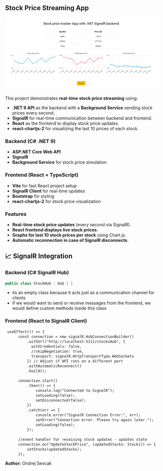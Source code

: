 ## Stock Price Streaming App

![stock price app](https://github.com/OndrejSevcak/CSharpDemos/blob/master/StockPriceSimulator/stock_price_tracker_app.png)

This project demonstrates **real-time stock price streaming** using:
- **.NET 9 API** as the backend with a **Background Service** sending stock prices every second.
- **SignalR** for real-time communication between backend and frontend.
- **React** as the frontend to display stock price updates.
- **react-chartjs-2** for visualizing the last 10 prices of each stock.

### **Backend (C# .NET 9)**
- **ASP.NET Core Web API**
- **SignalR**
- **Background Service** for stock price simulation

### **Frontend (React + TypeScript)**
- **Vite** for fast React project setup
- **SignalR Client** for real-time updates
- **Bootstrap** for styling
- **react-chartjs-2** for stock price visualization

###  Features
- **Real-time stock price updates** (every second via SignalR).  
- **React frontend displays live stock prices**.  
- **Graphs for last 10 stock prices per stock** using Chart.js.  
- **Automatic reconnection in case of SignalR disconnects**.  


## 📈 SignalR Integration
### **Backend (C# SignalR Hub)**
```csharp
public class StockHub : Hub { }
```

- its an empty class because it acts just as a communication channel for clients
- if we would want to send or receive messages from the frontend, we would define custom methods inside this class

### **Frontend (React to SignalR Client)**
```tsx
 useEffect(() => {
      const connection = new signalR.HubConnectionBuilder()
          .withUrl("http://localhost:5111/stocksHub", {
            withCredentials: false,
            //skipNegotiation: true,
            transport: signalR.HttpTransportType.WebSockets
          }) // Adjust if API runs on a different port
          .withAutomaticReconnect()
          .build();

      connection.start()
          .then(() => {
              console.log("Connected to SignalR");
              setLoading(false);
              setDisconnected(false);
          })
          .catch(err => {
              console.error("SignalR Connection Error:", err);
              setError("Connection error. Please try again later.");
              setLoading(false);
          });

      //event handler for receiving stock updates - updates state
      connection.on("UpdateStockPrice", (updatedStocks: Stock[]) => {
          setStocks(updatedStocks);
      });
```

 **Author:** Ondrej Sevcak  


